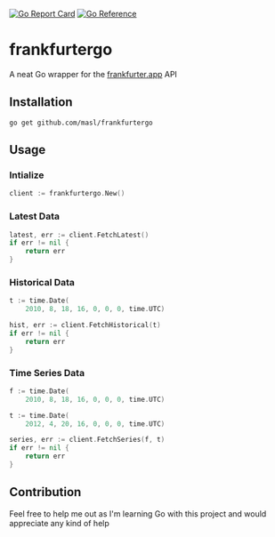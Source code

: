 [![Go Report Card](https://goreportcard.com/badge/github.com/masl/frankfurtergo)](https://goreportcard.com/report/github.com/masl/frankfurtergo)
[![Go Reference](https://pkg.go.dev/badge/github.com/masl/frankfurtergo.svg)](https://pkg.go.dev/github.com/masl/frankfurtergo)

# frankfurtergo
A neat Go wrapper for the [frankfurter.app](https://www.frankfurter.app/docs/) API

## Installation
`go get github.com/masl/frankfurtergo`

## Usage

### Intialize
```go
client := frankfurtergo.New()
```

### Latest Data
```go
latest, err := client.FetchLatest()
if err != nil {
    return err
}
```

### Historical Data
```go
t := time.Date(
    2010, 8, 18, 16, 0, 0, 0, time.UTC)

hist, err := client.FetchHistorical(t)
if err != nil {
    return err
}
```

### Time Series Data
```go
f := time.Date(
    2010, 8, 18, 16, 0, 0, 0, time.UTC)

t := time.Date(
    2012, 4, 20, 16, 0, 0, 0, time.UTC)

series, err := client.FetchSeries(f, t)
if err != nil {
    return err
}
```

## Contribution
Feel free to help me out as I'm learning Go with this project and would appreciate any kind of help
